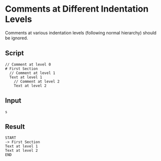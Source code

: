 # Comments at Different Indentation Levels

Comments at various indentation levels (following normal hierarchy) should be ignored.

## Script
```cuentitos
// Comment at level 0
# First Section
  // Comment at level 1
  Text at level 1
    // Comment at level 2
    Text at level 2
```

## Input
```input
s
```

## Result
```result
START
-> First Section
Text at level 1
Text at level 2
END
```

